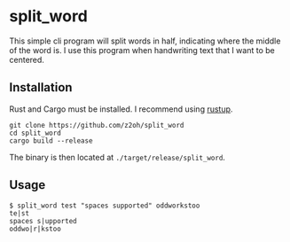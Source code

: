 # split_word

This simple cli program will split words in half, indicating where the middle of the word is. I use this program when handwriting text that I want to be centered.

## Installation
Rust and Cargo must be installed. I recommend using [rustup](https://rustup.rs/).

```
git clone https://github.com/z2oh/split_word
cd split_word
cargo build --release
```

The binary is then located at `./target/release/split_word`.

## Usage

```
$ split_word test "spaces supported" oddworkstoo
te|st
spaces s|upported
oddwo|r|kstoo
```
